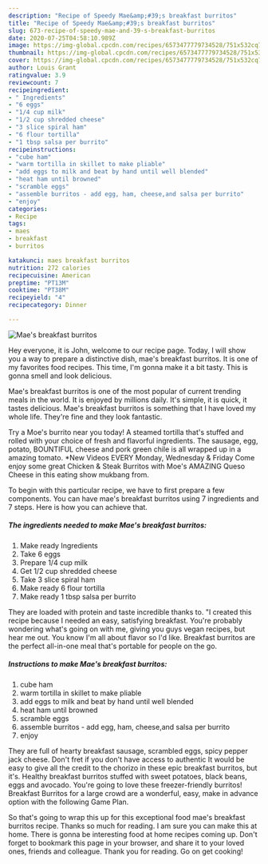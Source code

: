 ```yaml
---
description: "Recipe of Speedy Mae&amp;#39;s breakfast burritos"
title: "Recipe of Speedy Mae&amp;#39;s breakfast burritos"
slug: 673-recipe-of-speedy-mae-and-39-s-breakfast-burritos
date: 2020-07-25T04:58:10.989Z
image: https://img-global.cpcdn.com/recipes/6573477779734528/751x532cq70/maes-breakfast-burritos-recipe-main-photo.jpg
thumbnail: https://img-global.cpcdn.com/recipes/6573477779734528/751x532cq70/maes-breakfast-burritos-recipe-main-photo.jpg
cover: https://img-global.cpcdn.com/recipes/6573477779734528/751x532cq70/maes-breakfast-burritos-recipe-main-photo.jpg
author: Louis Grant
ratingvalue: 3.9
reviewcount: 7
recipeingredient:
- " Ingredients"
- "6 eggs"
- "1/4 cup milk"
- "1/2 cup shredded cheese"
- "3 slice spiral ham"
- "6 flour tortilla"
- "1 tbsp salsa per burrito"
recipeinstructions:
- "cube ham"
- "warm tortilla in skillet to make pliable"
- "add eggs to milk and beat by hand until well blended"
- "heat ham until browned"
- "scramble eggs"
- "assemble burritos - add egg, ham, cheese,and salsa per burrito"
- "enjoy"
categories:
- Recipe
tags:
- maes
- breakfast
- burritos

katakunci: maes breakfast burritos 
nutrition: 272 calories
recipecuisine: American
preptime: "PT13M"
cooktime: "PT38M"
recipeyield: "4"
recipecategory: Dinner

---
```



![Mae&#39;s breakfast burritos](https://img-global.cpcdn.com/recipes/6573477779734528/751x532cq70/maes-breakfast-burritos-recipe-main-photo.jpg)

Hey everyone, it is John, welcome to our recipe page. Today, I will show you a way to prepare a distinctive dish, mae&#39;s breakfast burritos. It is one of my favorites food recipes. This time, I'm gonna make it a bit tasty. This is gonna smell and look delicious.

Mae&#39;s breakfast burritos is one of the most popular of current trending meals in the world. It is enjoyed by millions daily. It's simple, it is quick, it tastes delicious. Mae&#39;s breakfast burritos is something that I have loved my whole life. They're fine and they look fantastic.

Try a Moe&#39;s burrito near you today! A steamed tortilla that&#39;s stuffed and rolled with your choice of fresh and flavorful ingredients. The sausage, egg, potato, BOUNTIFUL cheese and pork green chile is all wrapped up in a amazing tomato. *New Videos EVERY Monday, Wednesday &amp; Friday Come enjoy some great Chicken &amp; Steak Burritos with Moe&#39;s AMAZING Queso Cheese in this eating show mukbang from.


To begin with this particular recipe, we have to first prepare a few components. You can have mae&#39;s breakfast burritos using 7 ingredients and 7 steps. Here is how you can achieve that.

<!--inarticleads1-->

##### The ingredients needed to make Mae&#39;s breakfast burritos:

1. Make ready  Ingredients
1. Take 6 eggs
1. Prepare 1/4 cup milk
1. Get 1/2 cup shredded cheese
1. Take 3 slice spiral ham
1. Make ready 6 flour tortilla
1. Make ready 1 tbsp salsa per burrito


They are loaded with protein and taste incredible thanks to. &#34;I created this recipe because I needed an easy, satisfying breakfast. You&#39;re probably wondering what&#39;s going on with me, giving you guys vegan recipes, but hear me out. You know I&#39;m all about flavor so I&#39;d like. Breakfast burritos are the perfect all-in-one meal that&#39;s portable for people on the go. 

<!--inarticleads2-->

##### Instructions to make Mae&#39;s breakfast burritos:

1. cube ham
1. warm tortilla in skillet to make pliable
1. add eggs to milk and beat by hand until well blended
1. heat ham until browned
1. scramble eggs
1. assemble burritos - add egg, ham, cheese,and salsa per burrito
1. enjoy


They are full of hearty breakfast sausage, scrambled eggs, spicy pepper jack cheese. Don&#39;t fret if you don&#39;t have access to authentic It would be easy to give all the credit to the chorizo in these epic breakfast burritos, but it&#39;s. Healthy breakfast burritos stuffed with sweet potatoes, black beans, eggs and avocado. You&#39;re going to love these freezer-friendly burritos! Breakfast Burritos for a large crowd are a wonderful, easy, make in advance option with the following Game Plan. 

So that's going to wrap this up for this exceptional food mae&#39;s breakfast burritos recipe. Thanks so much for reading. I am sure you can make this at home. There is gonna be interesting food at home recipes coming up. Don't forget to bookmark this page in your browser, and share it to your loved ones, friends and colleague. Thank you for reading. Go on get cooking!
